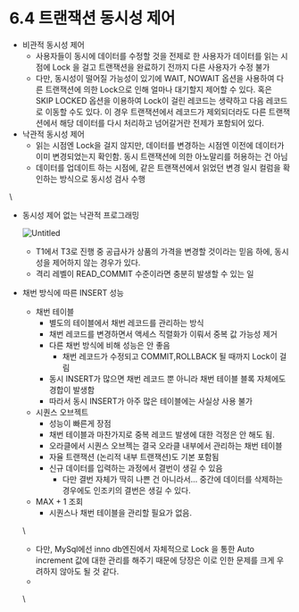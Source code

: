 # 6.4 트랜잭션 동시성 제어

* 비관적 동시성 제어
  * 사용자들이 동시에 데이터를 수정할 것을 전제로 한 사용자가 데이터를 읽는 시점에 Lock 을 걸고 트랜잭션을 완료하기 전까지 다른 사용자가 수정 불가
  * 다만, 동시성이 떨어질 가능성이 있기에 WAIT, NOWAIT 옵션을 사용하여 다른 트랜잭션에 의한 Lock으로 인해 얼마나 대기할지 제어할 수 있다. 혹은 SKIP LOCKED 옵션을 이용하여 Lock이 걸린 레코드는 생략하고 다음 레코드로 이동할 수도 있다. 이 경우 트랜잭션에서 레코드가 제외되더라도 다른 트랜잭션에서 해당 데이터를 다시 처리하고 넘어갈거란 전제가 포함되어 있다.
* 낙관적 동시성 제어
  * 읽는 시점엔 Lock을 걸지 않지만, 데이터를 변경하는 시점엔 이전에 데이터가 이미 변경되었는지 확인함. 동시 트랜잭션에 의한 아노말리를 허용하는 건 아님
  * 데이터를 업데이트 하는 시점에, 같은 트랜잭션에서 읽었던 변경 일시 컬럼을 확인하는 방식으로 동시성 검사 수행

\


*   동시성 제어 없는 낙관적 프로그래밍

    ![Untitled](assets/cb34152b\_Untitled.png)

    * T1에서 T3로 진행 중 공급사가 상품의 가격을 변경할 것이라는 믿음 하에, 동시성을 제어하지 않는 경우가 있다.
    * 격리 레벨이 READ\_COMMIT 수준이라면 충분히 발생할 수 있는 일
*   채번 방식에 따른 INSERT 성능

    * 채번 테이블
      * 별도의 테이블에서 채번 레코드를 관리하는 방식
      * 채번 레코드를 변경하면서 액세스 직렬화가 이뤄서 중복 값 가능성 제거
      * 다른 채번 방식에 비해 성능은 안 좋음
        * 채번 레코드가 수정되고 COMMIT,ROLLBACK 될 때까지 Lock이 걸림
      * 동시 INSERT가 많으면 채번 레코드 뿐 아니라 채번 테이블 블록 자체에도 경합이 발생함
      * 따라서 동시 INSERT가 아주 많은 테이블에는 사실상 사용 불가
    * 시퀀스 오브젝트
      * 성능이 빠른게 장점
      * 채번 테이블과 마찬가지로 중복 레코드 발생에 대한 걱정은 안 해도 됨.
      * 오라클에서 시퀀스 오브젝는 결국 오라클 내부에서 관리하는 채번 테이블
      * 자율 트랜잭션 (논리적 내부 트랜잭션)도 기본 포함됨
      * 신규 데이터를 입력하는 과정에서 결번이 생길 수 있음
        * 다만 결번 자체가 딱히 나쁜 건 아니라서… 중간에 데이터를 삭제하는 경우에도 인조키의 결번은 생길 수 있다.
    * MAX + 1 조회
      * 시퀀스나 채번 테이블을 관리할 필요가 없음.

    \


    * 다만, MySql에선 inno db엔진에서 자체적으로 Lock 을 통한 Auto increment 값에 대한 관리를 해주기 때문에 당장은 이로 인한 문제를 크게 우려하지 않아도 될 것 같다.
    *

    \
